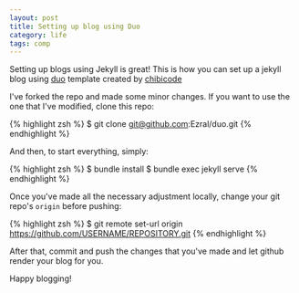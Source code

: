 ```yaml
---
layout: post
title: Setting up blog using Duo
category: life
tags: comp
---
```


Setting up blogs using Jekyll is great!
This is how you can set up a jekyll blog using [duo](https://github.com/chibicode/duo) template created by [chibicode](https://github.com/chibicode)

I've forked the repo and made some minor changes. If you want to use the one that I've modified, clone this repo:

{% highlight zsh %}
$ git clone git@github.com:Ezral/duo.git
{% endhighlight %}

And then, to start everything, simply:

{% highlight zsh %}
$ bundle install
$ bundle exec jekyll serve
{% endhighlight %}

Once you've made all the necessary adjustment locally, change your git repo's ```origin``` before pushing:

{% highlight zsh %}
$ git remote set-url origin https://github.com/USERNAME/REPOSITORY.git
{% endhighlight %}

After that, commit and push the changes that you've made and let github render your blog for you.

Happy blogging!
